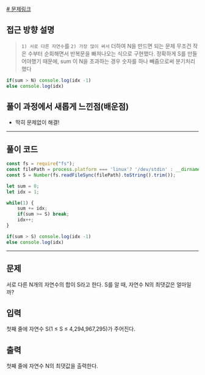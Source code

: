 
[# 문제링크](https://www.acmicpc.net/problem/1789)

## 접근 방향 설명
> `1) 서로 다른 자연수`를 `2) 가장 많이 써서` 더하여 N을 만드면 되는 문제 
> 무조건 작은 수부터 순회해면서 반복문을 빠져나오는 식으로 구현했다.
> 정확하게 S를 만들어야했기 때문에, sum 이 N을 초과하는 경우 숫자를 하나 빼줌으로써 분기처리했다

```js
if(sum > N) console.log(idx -1)
else console.log(idx)
```

## 풀이 과정에서 새롭게 느낀점(배운점)

- 딱히 문제없이 해결!
---

## 풀이 코드

```js
const fs = require("fs");
const filePath = process.platform === 'linux'? '/dev/stdin' : __dirname + '/input.txt';
const S = Number(fs.readFileSync(filePath).toString().trim());

let sum = 0;
let idx = 1;

while(1) {
    sum += idx;
    if(sum >= S) break;
    idx++;
}

if(sum > S) console.log(idx -1)
else console.log(idx)
```

---

## 문제
서로 다른 N개의 자연수의 합이 S라고 한다. S를 알 때, 자연수 N의 최댓값은 얼마일까?

## 입력
첫째 줄에 자연수 S(1 ≤ S ≤ 4,294,967,295)가 주어진다.

## 출력
첫째 줄에 자연수 N의 최댓값을 출력한다.